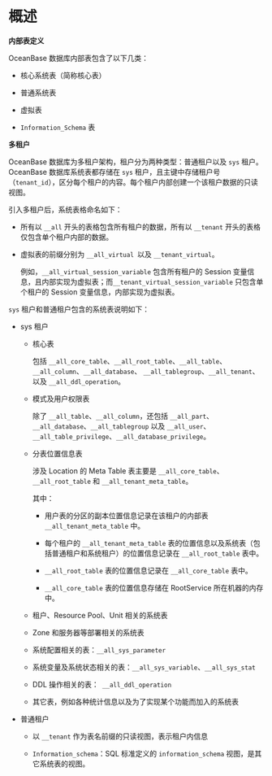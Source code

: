 概述 
=======================



**内部表定义** 

OceanBase 数据库内部表包含了以下几类：

* 核心系统表（简称核心表）

  

* 普通系统表

  

* 虚拟表

  

* `Information_Schema` 表

  




**多租户** 

OceanBase 数据库为多租户架构，租户分为两种类型：普通租户以及 `sys` 租户。OceanBase 数据库系统表都存储在 `sys` 租户，且主键中存储租户号（`tenant_id`），区分每个租户的内容。每个租户内部创建一个该租户数据的只读视图。

引入多租户后，系统表格命名如下：

* 所有以 `__all` 开头的表格包含所有租户的数据，所有以 `__tenant` 开头的表格仅包含单个租户内部的数据。

  

* 虚拟表的前缀分别为 `__all_virtual `以及 `__tenant_virtual`。

  例如，`__all_virtual_session_variable` 包含所有租户的 Session 变量信息，且内部实现为虚拟表；而`__tenant_virtual_session_variable` 只包含单个租户的 Session 变量信息，内部实现为虚拟表。
  




`sys` 租户和普通租户包含的系统表说明如下：

* sys 租户

  * 核心表

    包括 `__all_core_table`、`__all_root_table`、`__all_table`、`__all_column`、`__all_database`、 `__all_tablegroup`、`__all_tenant`、以及 `__all_ddl_operation`。
    
  
  * 模式及用户权限表

    除了 `__all_table`、`__all_column`，还包括 `__all_part`、`__all_database`、`__all_tablegroup` 以及 `__all_user`、`__all_table_privilege`、`__all_database_privilege`。
    
  
  * 分表位置信息表

    涉及 Location 的 Meta Table 表主要是 `__all_core_table`、`__all_root_table` 和 `__all_tenant_meta_table`。

    其中：
    * 用户表的分区的副本位置信息记录在该租户的内部表 `__all_tenant_meta_table` 中。

      
    
    * 每个租户的 `__all_tenant_meta_table` 表的位置信息以及系统表（包括普通租户和系统租户）的位置信息记录在 `__all_root_table` 表中。

      
    
    * `__all_root_table` 表的位置信息记录在 `__all_core_table` 表中。

      
    
    * `__all_core_table` 表的位置信息存储在 RootService 所在机器的内存中。

      
    

    
  
  * 租户、Resource Pool、Unit 相关的系统表

    
  
  * Zone 和服务器等部署相关的系统表

    
  
  * 系统配置相关的表：`__all_sys_parameter`

    
  
  * 系统变量及系统状态相关的表：`__all_sys_variable`、`__all_sys_stat`

    
  
  * DDL 操作相关的表：` __all_ddl_operation`

    
  
  * 其它表，例如各种统计信息以及为了实现某个功能而加入的系统表

    
  

  

* 普通租户

  * 以 `__tenant` 作为表名前缀的只读视图，表示租户内信息

    
  
  * `Information_schema`：SQL 标准定义的 `information_schema` 视图，是其它系统表的视图。

    
  

  



